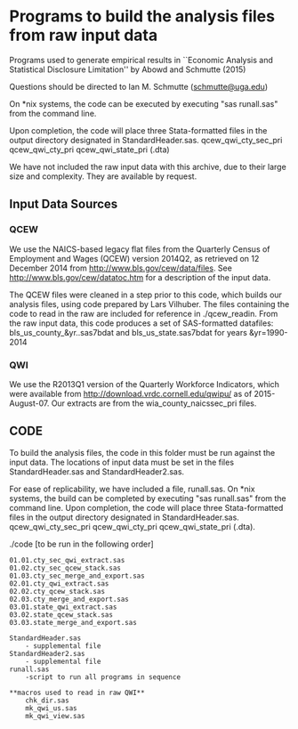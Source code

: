 # Programs to build the analysis files from raw input data 

Programs used to generate empirical results in ``Economic Analysis and Statistical Disclosure Limitation'' by Abowd and Schmutte (2015) 

Questions should be directed to Ian M. Schmutte (schmutte@uga.edu)

On *nix systems, the code can be executed by executing "sas runall.sas" from the command line.

Upon completion, the code will place three Stata-formatted files in the output directory designated in StandardHeader.sas. qcew_qwi_cty_sec_pri qcew_qwi_cty_pri qcew_qwi_state_pri (.dta)

We have not included the raw input data with this archive, due to their large size and complexity. They are available by request.


## Input Data Sources

### QCEW
We use the NAICS-based legacy flat files from the Quarterly Census of Employment and Wages (QCEW) version 2014Q2, as retrieved on 12 December 2014 from http://www.bls.gov/cew/data/files. See http://www.bls.gov/cew/datatoc.htm for a description of the input data. 

The QCEW files were cleaned in a step prior to this code, which builds our analysis files, using code prepared by Lars Vilhuber. The files containing the code to read in the raw are included for reference in ./qcew_readin. From the raw input data, this code produces a set of SAS-formatted datafiles: bls_us_county_&yr..sas7bdat and bls_us_state.sas7bdat for years &yr=1990-2014


### QWI

We use the R2013Q1 version of the Quarterly Workforce Indicators, which were available from http://download.vrdc.cornell.edu/qwipu/ as of 2015-August-07. Our extracts are from the wia_county_naicssec_pri files.


## CODE

To build the analysis files, the code in this folder must be run against the input data. The locations of input data must be set in the files StandardHeader.sas and StandardHeader2.sas.

For ease of replicability, we have included a file, runall.sas. On *nix systems, the build can be completed by executing "sas runall.sas" from the command line. Upon completion, the code will place three Stata-formatted files in the output directory designated in StandardHeader.sas. qcew_qwi_cty_sec_pri qcew_qwi_cty_pri qcew_qwi_state_pri (.dta).


./code [to be run in the following order]

	01.01.cty_sec_qwi_extract.sas
	01.02.cty_sec_qcew_stack.sas
	01.03.cty_sec_merge_and_export.sas
	02.01.cty_qwi_extract.sas
	02.02.cty_qcew_stack.sas
	02.03.cty_merge_and_export.sas
	03.01.state_qwi_extract.sas
	03.02.state_qcew_stack.sas
	03.03.state_merge_and_export.sas

	StandardHeader.sas
		- supplemental file
	StandardHeader2.sas
		- supplemental file
	runall.sas
		-script to run all programs in sequence

	**macros used to read in raw QWI**
		chk_dir.sas
		mk_qwi_us.sas
		mk_qwi_view.sas
